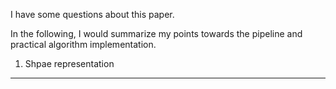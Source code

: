 I have some questions about this paper. 

In the following, I would summarize my points towards the pipeline and practical algorithm implementation.

1. Shpae representation
------------



